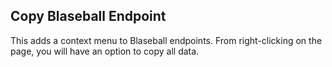 ## Copy Blaseball Endpoint

This adds a context menu to Blaseball endpoints. From right-clicking on the page, you will have an option to copy all data.